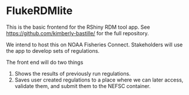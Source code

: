 # FlukeRDMlite

This is the basic frontend for the RShiny RDM tool app.  See https://github.com/kimberly-bastille/ for the full repository.

We intend to host this on NOAA Fisheries Connect. Stakeholders will use the app to develop sets of regulations. 

The front end will do two things
1. Shows the results of previously run regulations.
2. Saves user created regulations to a place where we can later access, validate them, and submit them to the NEFSC container.
